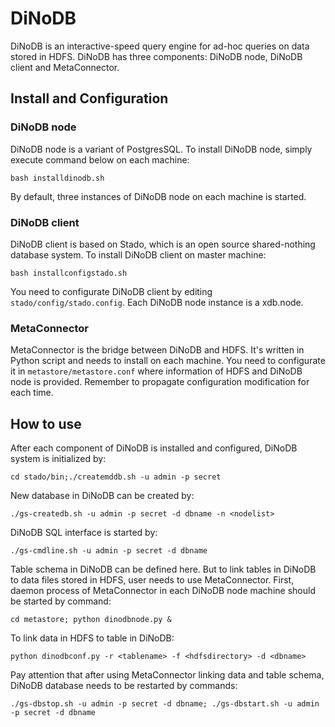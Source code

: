 # DiNoDB

DiNoDB is an interactive-speed query engine for ad-hoc queries on data stored in HDFS. DiNoDB has three components: DiNoDB node, DiNoDB client and MetaConnector.

## Install and Configuration

### DiNoDB node

DiNoDB node is a variant of PostgresSQL. To install DiNoDB node, simply execute command below on each machine: 

```bash installdinodb.sh```

By default, three instances of DiNoDB node on each machine is started.

### DiNoDB client

DiNoDB client is based on Stado, which is an open source shared-nothing database system. To install DiNoDB client on master machine:

```bash installconfigstado.sh```

You need to configurate DiNoDB client by editing ```stado/config/stado.config```. Each DiNoDB node instance is a xdb.node.

### MetaConnector

MetaConnector is the bridge between DiNoDB and HDFS. It's written in Python script and needs to install on each machine. You need to configurate it in ```metastore/metastore.conf``` where information of HDFS and DiNoDB node is provided. Remember to propagate configuration modification for each time.

## How to use

After each component of DiNoDB is installed and configured, DiNoDB system is initialized by:

```cd stado/bin;./createmddb.sh -u admin -p secret```

New database in DiNoDB can be created by:

```./gs-createdb.sh -u admin -p secret -d dbname -n <nodelist>```

DiNoDB SQL interface is started by:

```./gs-cmdline.sh -u admin -p secret -d dbname```

Table schema in DiNoDB can be defined here. But to link tables in DiNoDB to data files stored in HDFS, user needs to use MetaConnector. First, daemon process of MetaConnector in each DiNoDB node machine should be started by command:

```cd metastore; python dinodbnode.py &```

To link data in HDFS to table in DiNoDB:

```python dinodbconf.py -r <tablename> -f <hdfsdirectory> -d <dbname>```

Pay attention that after using MetaConnector linking data and table schema, DiNoDB database needs to be restarted by commands:

```./gs-dbstop.sh -u admin -p secret -d dbname; ./gs-dbstart.sh -u admin -p secret -d dbname```
